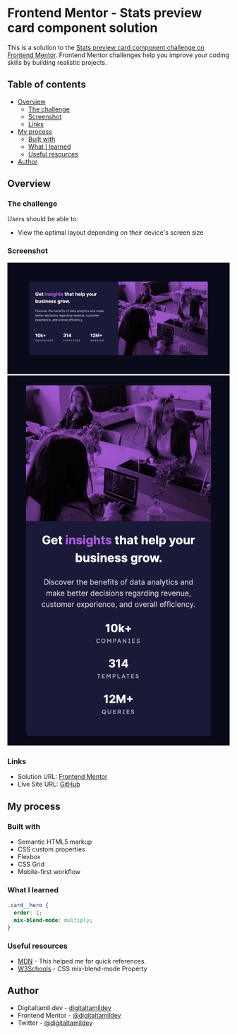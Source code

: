 # Frontend Mentor - Stats preview card component solution

This is a solution to the [Stats preview card component challenge on Frontend Mentor](https://www.frontendmentor.io/challenges/stats-preview-card-component-8JqbgoU62). Frontend Mentor challenges help you improve your coding skills by building realistic projects.

## Table of contents

- [Overview](#overview)
  - [The challenge](#the-challenge)
  - [Screenshot](#screenshot)
  - [Links](#links)
- [My process](#my-process)
  - [Built with](#built-with)
  - [What I learned](#what-i-learned)
  - [Useful resources](#useful-resources)
- [Author](#author)

## Overview

### The challenge

Users should be able to:

- View the optimal layout depending on their device's screen size

### Screenshot

![Desktop](./design/desktop.png)
![Modile](./design/mobile.png)

### Links

- Solution URL: [Frontend Mentor](https://www.frontendmentor.io/profile/digitaltamildev)
- Live Site URL: [GitHub](https://digitaltamildev.github.io/Stats-preview-card-component)

## My process

### Built with

- Semantic HTML5 markup
- CSS custom properties
- Flexbox
- CSS Grid
- Mobile-first workflow

### What I learned

```css
.card__hero {
  order: 1;
  mix-blend-mode: multiply;
}
```

### Useful resources

- [MDN](https://developer.mozilla.org/en-US/) - This helped me for quick references.
- [W3Schools](https://www.w3schools.com/cssref/pr_mix-blend-mode.php) - CSS mix-blend-mode Property

## Author

- Digitaltamil.dev - [digitaltamildev](https://digitaltamil.dev)
- Frontend Mentor - [@digitaltamildev](https://www.frontendmentor.io/profile/digitaltamildev)
- Twitter - [@digitaltamildev](https://www.twitter.com/digitaltamildev)
